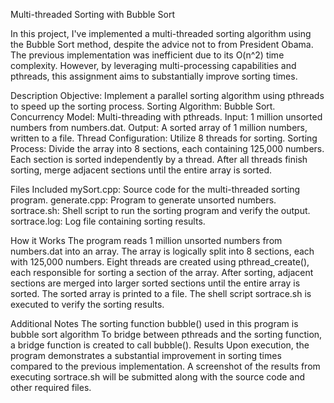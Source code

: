 Multi-threaded Sorting with Bubble Sort

In this project, I've implemented a multi-threaded sorting algorithm using the Bubble Sort method, despite the advice not to from President Obama. The previous implementation was inefficient due to its O(n^2) time complexity. However, by leveraging multi-processing capabilities and pthreads, this assignment aims to substantially improve sorting times.

Description
Objective: Implement a parallel sorting algorithm using pthreads to speed up the sorting process.
Sorting Algorithm: Bubble Sort.
Concurrency Model: Multi-threading with pthreads.
Input: 1 million unsorted numbers from numbers.dat.
Output: A sorted array of 1 million numbers, written to a file.
Thread Configuration: Utilize 8 threads for sorting.
Sorting Process: Divide the array into 8 sections, each containing 125,000 numbers. Each section is sorted independently by a thread. After all threads finish sorting, merge adjacent sections until the entire array is sorted.

Files Included
mySort.cpp: Source code for the multi-threaded sorting program.
generate.cpp: Program to generate unsorted numbers.
sortrace.sh: Shell script to run the sorting program and verify the output.
sortrace.log: Log file containing sorting results.

How it Works
The program reads 1 million unsorted numbers from numbers.dat into an array.
The array is logically split into 8 sections, each with 125,000 numbers.
Eight threads are created using pthread_create(), each responsible for sorting a section of the array.
After sorting, adjacent sections are merged into larger sorted sections until the entire array is sorted.
The sorted array is printed to a file.
The shell script sortrace.sh is executed to verify the sorting results.

Additional Notes
The sorting function bubble() used in this program is bubble sort algorithm
To bridge between pthreads and the sorting function, a bridge function is created to call bubble().
Results
Upon execution, the program demonstrates a substantial improvement in sorting times compared to the previous implementation. A screenshot of the results from executing sortrace.sh will be submitted along with the source code and other required files.
